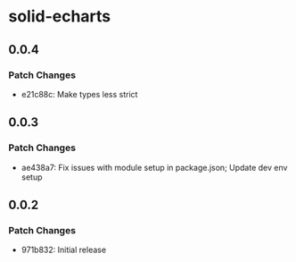 # solid-echarts

## 0.0.4

### Patch Changes

- e21c88c: Make types less strict

## 0.0.3

### Patch Changes

- ae438a7: Fix issues with module setup in package.json; Update dev env setup

## 0.0.2

### Patch Changes

- 971b832: Initial release
